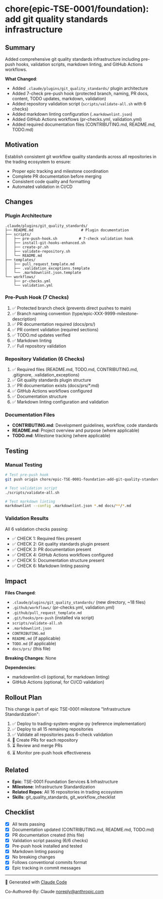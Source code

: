 # chore(epic-TSE-0001/foundation): add git quality standards infrastructure

## Summary

Added comprehensive git quality standards infrastructure including pre-push hooks, validation scripts, markdown linting, and GitHub Actions workflows.

**What Changed**:
- Added `.claude/plugins/git_quality_standards/` plugin architecture
- Added 7-check pre-push hook (protected branch, naming, PR docs, content, TODO updates, markdown, validation)
- Added repository validation script (`scripts/validate-all.sh` with 6 checks)
- Added markdown linting configuration (`.markdownlint.json`)
- Added GitHub Actions workflows (pr-checks.yml, validation.yml)
- Added required documentation files (CONTRIBUTING.md, README.md, TODO.md)

## Motivation

Establish consistent git workflow quality standards across all repositories in the trading ecosystem to ensure:
- Proper epic tracking and milestone coordination
- Complete PR documentation before merging
- Consistent code quality and formatting
- Automated validation in CI/CD

## Changes

### Plugin Architecture
```
.claude/plugins/git_quality_standards/
├── README.md                      # Plugin documentation
├── scripts/
│   ├── pre-push-hook.sh          # 7-check validation hook
│   ├── install-git-hooks-enhanced.sh
│   ├── create-pr.sh
│   ├── validate-repository.sh
│   └── README.md
├── templates/
│   ├── pull_request_template.md
│   ├── .validation_exceptions.template
│   └── .markdownlint.json.template
└── workflows/
    ├── pr-checks.yml
    └── validation.yml
```

### Pre-Push Hook (7 Checks)
1. ✅ Protected branch check (prevents direct pushes to main)
2. ✅ Branch naming convention (type/epic-XXX-9999-milestone-description)
3. ✅ PR documentation required (docs/prs/)
4. ✅ PR content validation (required sections)
5. ✅ TODO.md updates verified
6. ✅ Markdown linting
7. ✅ Full repository validation

### Repository Validation (6 Checks)
1. ✅ Required files (README.md, TODO.md, CONTRIBUTING.md, .gitignore, .validation_exceptions)
2. ✅ Git quality standards plugin structure
3. ✅ PR documentation exists (docs/prs/*.md)
4. ✅ GitHub Actions workflows configured
5. ✅ Documentation structure
6. ✅ Markdown linting configuration and validation

### Documentation Files
- **CONTRIBUTING.md**: Development guidelines, workflow, code standards
- **README.md**: Project overview and purpose (where applicable)
- **TODO.md**: Milestone tracking (where applicable)

## Testing

### Manual Testing
```bash
# Test pre-push hook
git push origin chore/epic-TSE-0001-foundation-add-git-quality-standards

# Test validation script
./scripts/validate-all.sh

# Test markdown linting
markdownlint --config .markdownlint.json *.md docs/**/*.md
```

### Validation Results
All 6 validation checks passing:
- ✅ CHECK 1: Required files present
- ✅ CHECK 2: Git quality standards plugin present
- ✅ CHECK 3: PR documentation present
- ✅ CHECK 4: GitHub Actions workflows configured
- ✅ CHECK 5: Documentation structure present
- ✅ CHECK 6: Markdown linting passing

## Impact

**Files Changed**:
- `.claude/plugins/git_quality_standards/` (new directory, ~18 files)
- `.github/workflows/` (pr-checks.yml, validation.yml)
- `.github/pull_request_template.md`
- `.git/hooks/pre-push` (installed via script)
- `scripts/validate-all.sh`
- `.markdownlint.json`
- `CONTRIBUTING.md`
- `README.md` (if applicable)
- `TODO.md` (if applicable)
- `docs/prs/` (this file)

**Breaking Changes**: None

**Dependencies**: 
- markdownlint-cli (optional, for markdown linting)
- GitHub Actions (optional, for CI/CD validation)

## Rollout Plan

This change is part of epic TSE-0001 milestone "Infrastructure Standardization":
1. ✅ Deploy to trading-system-engine-py (reference implementation)
2. ✅ Deploy to all 15 remaining repositories
3. ✅ Validate all repositories pass 6-check validation
4. 🔄 Create PRs for each repository
5. ⏳ Review and merge PRs
6. ⏳ Monitor pre-push hook effectiveness

## Related

- **Epic**: TSE-0001 Foundation Services & Infrastructure
- **Milestone**: Infrastructure Standardization
- **Related Repos**: All 16 repositories in trading ecosystem
- **Skills**: git_quality_standards, git_workflow_checklist

## Checklist

- [x] All tests passing
- [x] Documentation updated (CONTRIBUTING.md, README.md, TODO.md)
- [x] PR documentation created (this file)
- [x] Validation script passing (6/6 checks)
- [x] Pre-push hook installed and tested
- [x] Markdown linting passing
- [x] No breaking changes
- [x] Follows conventional commits format
- [x] Epic tracking in commit messages

---

🤖 Generated with [Claude Code](https://claude.com/claude-code)

Co-Authored-By: Claude <noreply@anthropic.com>
